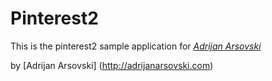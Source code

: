 # Pinterest2

This is the pinterest2 sample application for
[*Adrijan Arsovski*](http://adrijanarsovski.com)

by [Adrijan Arsovski] (http://adrijanarsovski.com)
